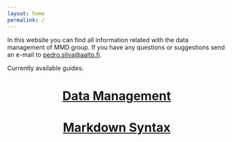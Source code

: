 ```yaml
---
layout: home
permalink: /
---
```


In this website you can find all information related with the data management of MMD group. If you have any questions or suggestions send an e-mail to <pedro.silva@aalto.fi>.

Currently available guides:

<a href="/documentation/dm/dm">
	<h1 style="text-align:center;"> 
		Data Management
	</h1>
</a>

<a href="/documentation/syntax/syntax">
	<h1 style="text-align:center;">
		Markdown Syntax
	</h1>
</a>